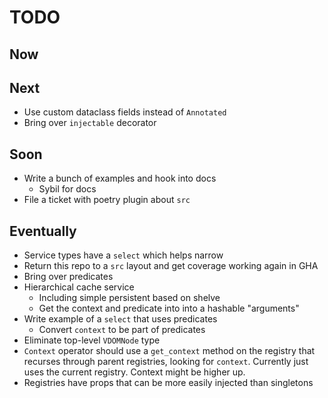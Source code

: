 # TODO

## Now

## Next

- Use custom dataclass fields instead of `Annotated`
- Bring over `injectable` decorator

## Soon

- Write a bunch of examples and hook into docs
  * Sybil for docs
- File a ticket with poetry plugin about `src`

## Eventually

- Service types have a `select` which helps narrow
- Return this repo to a `src` layout and get coverage working again in GHA
- Bring over predicates
- Hierarchical cache service
  * Including simple persistent based on shelve
  * Get the context and predicate into into a hashable "arguments"
- Write example of a `select` that uses predicates
  * Convert `context` to be part of predicates
- Eliminate top-level `VDOMNode` type
- `Context` operator should use a `get_context` method on the registry
  that recurses through parent registries, looking for `context`. Currently
  just uses the current registry. Context might be higher up.
- Registries have props that can be more easily injected than singletons